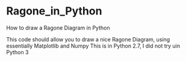 # Ragone_in_Python
How to draw a Ragone Diagram in Python

This code should allow you to draw a nice Ragone Diagram, using essentially Matplotlib and Numpy
This is in Python 2.7, I did not try uin Python 3
